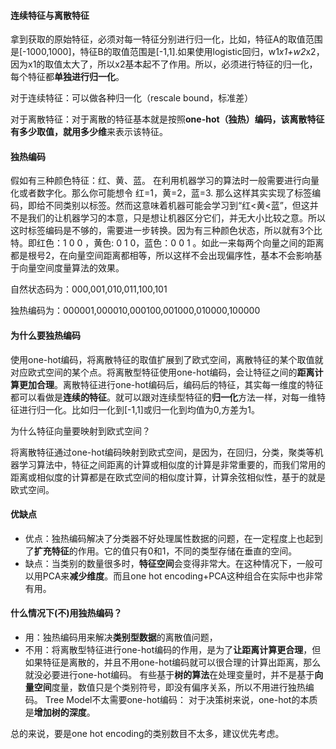 #### 连续特征与离散特征

拿到获取的原始特征，必须对每一特征分别进行归一化，比如，特征A的取值范围是[-1000,1000]，特征B的取值范围是[-1,1].如果使用logistic回归，w1*x1+w2*x2，因为x1的取值太大了，所以x2基本起不了作用。所以，必须进行特征的归一化，每个特征都**单独进行归一化**。

对于连续特征：可以做各种归一化（rescale bound，标准差）

对于离散特征：对于离散的特征基本就是按照**one-hot（独热）**编码，该离散特征有多少取值，就用**多少维**来表示该特征。

#### 独热编码

假如有三种颜色特征：红、黄、蓝。 在利用机器学习的算法时一般需要进行向量化或者数字化。那么你可能想令 红=1，黄=2，蓝=3. 那么这样其实实现了标签编码，即给不同类别以标签。然而这意味着机器可能会学习到“红<黄<蓝”，但这并不是我们的让机器学习的本意，只是想让机器区分它们，并无大小比较之意。所以这时标签编码是不够的，需要进一步转换。因为有三种颜色状态，所以就有3个比特。即红色：1 0 0 ，黄色: 0 1 0，蓝色：0 0 1 。如此一来每两个向量之间的距离都是根号2，在向量空间距离都相等，所以这样不会出现偏序性，基本不会影响基于向量空间度量算法的效果。

自然状态码为：000,001,010,011,100,101

独热编码为：000001,000010,000100,001000,010000,100000

#### 为什么要独热编码

使用one-hot编码，将离散特征的取值扩展到了欧式空间，离散特征的某个取值就对应欧式空间的某个点。将离散型特征使用one-hot编码，会让特征之间的**距离计算更加合理**。离散特征进行one-hot编码后，编码后的特征，其实每一维度的特征都可以看做是**连续的特征**。就可以跟对连续型特征的**归一化**方法一样，对每一维特征进行归一化。比如归一化到[-1,1]或归一化到均值为0,方差为1。

为什么特征向量要映射到欧式空间？

将离散特征通过one-hot编码映射到欧式空间，是因为，在回归，分类，聚类等机器学习算法中，特征之间距离的计算或相似度的计算是非常重要的，而我们常用的距离或相似度的计算都是在欧式空间的相似度计算，计算余弦相似性，基于的就是欧式空间。

#### 优缺点

- 优点：独热编码解决了分类器不好处理属性数据的问题，在一定程度上也起到了**扩充特征**的作用。它的值只有0和1，不同的类型存储在垂直的空间。
- 缺点：当类别的数量很多时，**特征空间**会变得非常大。在这种情况下，一般可以用PCA来**减少维度**。而且one hot encoding+PCA这种组合在实际中也非常有用。

#### 什么情况下(不)用独热编码？

- 用：独热编码用来解决**类别型数据**的离散值问题，
- 不用：将离散型特征进行one-hot编码的作用，是为了**让距离计算更合理**，但如果特征是离散的，并且不用one-hot编码就可以很合理的计算出距离，那么就没必要进行one-hot编码。 有些基于**树的算法**在处理变量时，并不是基于**向量空间**度量，数值只是个类别符号，即没有偏序关系，所以不用进行独热编码。 Tree Model不太需要one-hot编码： 对于决策树来说，one-hot的本质是**增加树的深度**。

总的来说，要是one hot encoding的类别数目不太多，建议优先考虑。